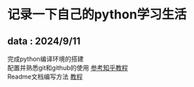 记录一下自己的python学习生活
==========================
data : 2024/9/11
----------------
完成python编译环境的搭建  
配置并熟悉git和github的使用 [参考知乎教程](https://zhuanlan.zhihu.com/p/369486197"悬停显示")  
Readme文档编写方法          [教程](https://yuuichung.github.io/2018/06/06/hexo-readme/"悬停显示")  



